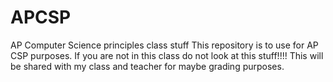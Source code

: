 # APCSP
AP Computer Science principles class stuff
This repository is to use for AP CSP purposes. If you are not in this class do not look at this stuff!!!!
This will be shared with my class and teacher for maybe grading purposes.
